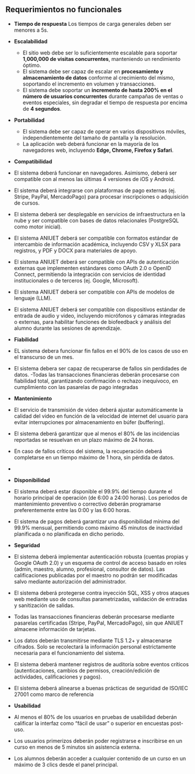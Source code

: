 
## Requerimientos no funcionales

- **Tiempo de respuesta**  Los tiempos de carga generales deben ser menores a 5s.
- **Escalabilidad**  
  - El sitio web debe ser lo suficientemente escalable para soportar **1,000,000 de visitas concurrentes**, manteniendo un rendimiento óptimo.  
  - El sistema debe ser capaz de escalar en **procesamiento y almacenamiento de datos** conforme al crecimiento del mismo, soportando el incremento en volumen y transacciones.  
  - El sistema debe soportar un **incremento de hasta 200% en el número de usuarios concurrentes** durante campañas de ventas o eventos especiales, sin degradar el tiempo de respuesta por encima de **4 segundos**.

- **Portabilidad**  
  - El sistema debe ser capaz de operar en varios dispositivos móviles, independientemente del tamaño de pantalla y la resolución.  
  - La aplicación web deberá funcionar en la mayoría de los navegadores web, incluyendo **Edge, Chrome, Firefox y Safari**.  

- **Compatibilidad**
- El sistema deberá funcionar en navegadores. Asimismo, deberá ser compatible con al menos las últimas 4 versiones de iOS y Android.

- El sistema deberá integrarse con plataformas de pago externas (ej. Stripe, PayPal, MercadoPago) para procesar inscripciones o adquisición de cursos.

- El sistema deberá ser desplegable en servicios de infraestructura en la nube y ser compatible con bases de datos relacionales (PostgreSQL como motor inicial).

- El sistema ANIUET deberá ser compatible con formatos estándar de intercambio de información académica, incluyendo CSV y XLSX para registros, y PDF y DOCX para materiales de apoyo.
  
- El sistema ANIUET deberá ser compatible con APIs de autenticación externas que implementen estándares como OAuth 2.0 o OpenID Connect, permitiendo la integración con servicios de identidad institucionales o de terceros (ej. Google, Microsoft).
  
- El sistema ANIUET deberá ser compatible con APIs de modelos de lenguaje (LLM).

- El sistema ANIUET deberá ser compatible con dispositivos estándar de entrada de audio y video, incluyendo micrófonos y cámaras integradas o externas, para habilitar funciones de biofeedback y análisis del alumno durante las sesiones de aprendizaje.

- **Fiabilidad**
- EL sistema debera funcionar fin fallos en el 90% de los casos de uso en el transcurso de un mes.
- El sistema debera ser capaz de recuperarse de fallos sin perdidades de datos.
-Todas las transacciones financieras deberán procesarse con fiabilidad total, garantizando confirmación o rechazo inequívoco, en cumplimiento con las pasarelas de pago integradas
- **Mantenimiento**
- El servicio de transmisión de video deberá ajustar automáticamente la calidad del video en función de la velocidad de internet del usuario para evitar interrupciones por almacenamiento en búfer (buffering).
- El sistema deberá garantizar que al menos el 80% de las incidencias reportadas se resuelvan en un plazo máximo de 24 horas.
- En caso de fallos críticos del sistema, la recuperación deberá completarse en un tiempo máximo de 1 hora, sin pérdida de datos.
- 
- **Disponibilidad**
- El sistema deberá estar disponible el 99.9% del tiempo durante el horario principal de operación (de 6:00 a 24:00 horas). Los periodos de mantenimiento preventivo o correctivo deberán programarse preferentemente entre las 0:00 y las 6:00 horas.
- El sistema de pagos deberá garantizar una disponibilidad mínima del 99.9% mensual, permitiendo como máximo 45 minutos de inactividad planificada o no planificada en dicho periodo.
- **Seguridad**
- El sistema deberá implementar autenticación robusta (cuentas propias y Google OAuth 2.0) y un esquema de control de acceso basado en roles (admin, maestro, alumno, profesional, consultor de datos). Las calificaciones publicadas por el maestro no podrán ser modificadas salvo mediante autorización del administrador.
- El sistema deberá protegerse contra inyección SQL, XSS y otros ataques web mediante uso de consultas parametrizadas, validación de entradas y sanitización de salidas.
- Todas las transacciones financieras deberán procesarse mediante pasarelas certificadas (Stripe, PayPal, MercadoPago), sin que ANIUET almacene información de tarjetas.
- Los datos deberán transmitirse mediante TLS 1.2+ y almacenarse cifrados. Solo se recolectará la información personal estrictamente necesaria para el funcionamiento del sistema.
- El sistema deberá mantener registros de auditoría sobre eventos críticos (autenticaciones, cambios de permisos, creación/edición de actividades, calificaciones y pagos).
- El sistema deberá alinearse a buenas prácticas de seguridad de ISO/IEC 27001 como marco de referencia
- **Usabilidad**
- Al menos el 80% de los usuarios en pruebas de usabilidad deberán calificar la interfaz como “fácil de usar” o superior en encuestas post-uso.
- Los usuarios primerizos deberán poder registrarse e inscribirse en un curso en menos de 5 minutos sin asistencia externa.
- Los alumnos deberán acceder a cualquier contenido de un curso en un máximo de 3 clics desde el panel principal.
